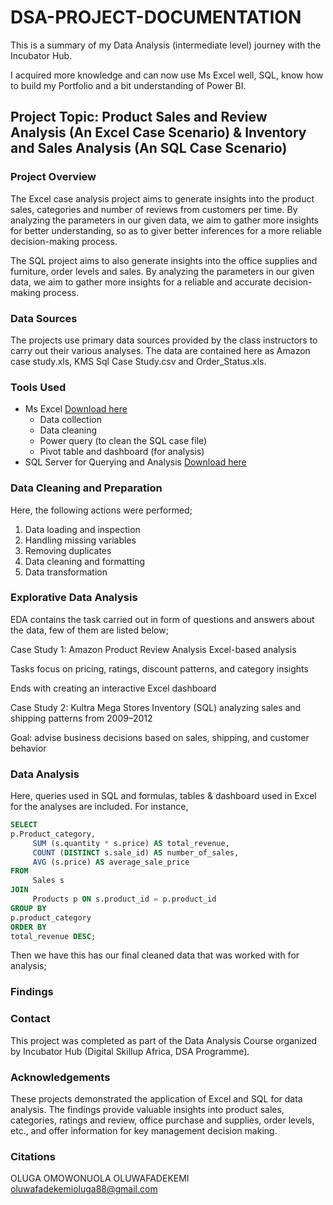 # DSA-PROJECT-DOCUMENTATION

This is a summary of my Data Analysis (intermediate level) journey with the Incubator Hub. 

I acquired more knowledge and can now use Ms Excel well, SQL, know how to build my Portfolio and a bit understanding of Power BI.


## Project Topic:  Product Sales and Review Analysis (An Excel Case Scenario) & Inventory and Sales Analysis (An SQL Case Scenario)

### Project Overview

The Excel case analysis project aims to generate insights into the product sales, categories and number of reviews from customers per time. By analyzing the parameters in our given data, we aim to gather more insights for better understanding, so as to giver better inferences for a more reliable decision-making process.

The SQL project aims to also generate insights into the office supplies and furniture, order levels and sales. By analyzing the parameters in our given data, we aim to gather more insights for a reliable and accurate decision-making process.

### Data Sources
The projects use primary data sources provided by the class instructors to carry out their various analyses. The data are contained here as Amazon case study.xls, KMS Sql Case Study.csv and Order_Status.xls.

### Tools Used
- Ms Excel [Download here](https://www.microsoft.com)
    - Data collection
    - Data cleaning
    - Power query (to clean the SQL case file)
    - Pivot table and dashboard (for analysis)
- SQL Server for Querying and Analysis [Download here](https://learn.microsoft.com/en-us/ssms/install/install)

### Data Cleaning and Preparation
Here, the following actions were performed;
1.	Data loading and inspection
2.	Handling missing variables
3.	Removing duplicates
4.	Data cleaning and formatting
5.	Data transformation

### Explorative Data Analysis
EDA contains the task carried out in form of questions and answers about the data, few of them are listed below;

Case Study 1: Amazon Product Review Analysis
Excel-based analysis

Tasks focus on pricing, ratings, discount patterns, and category insights

Ends with creating an interactive Excel dashboard

Case Study 2: Kultra Mega Stores Inventory (SQL)
analyzing sales and shipping patterns from 2009–2012

Goal: advise business decisions based on sales, shipping, and customer behavior
  
### Data Analysis
Here, queries used in SQL and formulas, tables & dashboard used in Excel for the analyses are included.
For instance,
```sql
SELECT
p.Product_category,
     SUM (s.quantity * s.price) AS total_revenue,
     COUNT (DISTINCT s.sale_id) AS number_of_sales,
     AVG (s.price) AS average_sale_price
FROM
     Sales s
JOIN
     Products p ON s.product_id = p.product_id
GROUP BY
p.product_category
ORDER BY
total_revenue DESC;
```
Then we have this has our final cleaned data that was worked with for analysis;

### Findings


### Contact
This project was completed as part of the Data Analysis Course organized by Incubator Hub (Digital Skillup Africa, DSA Programme).

### Acknowledgements
These projects demonstrated the application of Excel and SQL for data analysis. The findings provide valuable insights into product sales, categories, ratings and review, office purchase and supplies, order levels, etc., and offer information for key management decision making.

### Citations
OLUGA OMOWONUOLA OLUWAFADEKEMI
oluwafadekemioluga88@gmail.com






